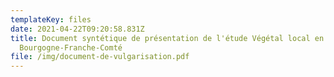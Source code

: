 ```yaml
---
templateKey: files
date: 2021-04-22T09:20:58.831Z
title: Document syntétique de présentation de l'étude Végétal local en
  Bourgogne-Franche-Comté
file: /img/document-de-vulgarisation.pdf
---
```

